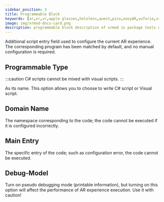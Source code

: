 ```yaml
---
sidebar_position: 3
title: Programmable Block
keywords: [ar,xr,vr,apple glasses,hololens,quest,pico,easyAR,vuforia,xrmod,mod,doc,metaverse,facebook,meta,unity]
image: img/xrmod-docs-card.png
description: programmable block description of xrmod in package tools editor.
---
```



Additional script entry field used to configure the current AR experience. The corresponding program has been matched by default, and no manual configuration is required.

## Programmable Type

:::caution
C# scripts cannot be mixed with visual scripts.
:::

As its name. This option allows you to choose to write C# script or Visual script.


## Domain Name
The namespace corresponding to the code; the code cannot be executed if it is configured incorrectly.

## Main Entry
The specific entry of the code; such as configuration error, the code cannot be executed.

## Debug-Model
Turn on pseudo debugging mode (printable information), but turning on this option will affect the performance of AR experience execution. Use it with caution!